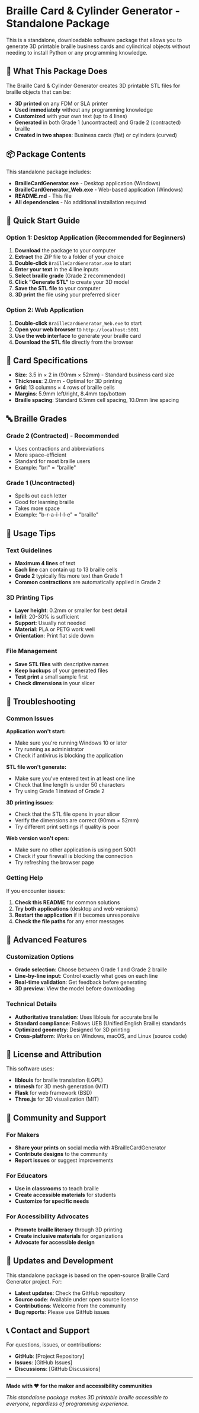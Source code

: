 # Braille Card & Cylinder Generator - Standalone Package

This is a standalone, downloadable software package that allows you to generate 3D printable braille business cards and cylindrical objects without needing to install Python or any programming knowledge.

## 🎯 What This Package Does

The Braille Card & Cylinder Generator creates 3D printable STL files for braille objects that can be:
- **3D printed** on any FDM or SLA printer
- **Used immediately** without any programming knowledge
- **Customized** with your own text (up to 4 lines)
- **Generated** in both Grade 1 (uncontracted) and Grade 2 (contracted) braille
- **Created in two shapes**: Business cards (flat) or cylinders (curved)

## 📦 Package Contents

This standalone package includes:
- **BrailleCardGenerator.exe** - Desktop application (Windows)
- **BrailleCardGenerator_Web.exe** - Web-based application (Windows)
- **README.md** - This file
- **All dependencies** - No additional installation required

## 🚀 Quick Start Guide

### Option 1: Desktop Application (Recommended for Beginners)

1. **Download** the package to your computer
2. **Extract** the ZIP file to a folder of your choice
3. **Double-click** `BrailleCardGenerator.exe` to start
4. **Enter your text** in the 4 line inputs
5. **Select braille grade** (Grade 2 recommended)
6. **Click "Generate STL"** to create your 3D model
7. **Save the STL file** to your computer
8. **3D print** the file using your preferred slicer

### Option 2: Web Application

1. **Double-click** `BrailleCardGenerator_Web.exe` to start
2. **Open your web browser** to `http://localhost:5001`
3. **Use the web interface** to generate your braille card
4. **Download the STL file** directly from the browser

## 🎨 Card Specifications

- **Size**: 3.5 in × 2 in (90mm × 52mm) - Standard business card size
- **Thickness**: 2.0mm - Optimal for 3D printing
- **Grid**: 13 columns × 4 rows of braille cells
- **Margins**: 5.9mm left/right, 8.4mm top/bottom
- **Braille spacing**: Standard 6.5mm cell spacing, 10.0mm line spacing

## 🔤 Braille Grades

### Grade 2 (Contracted) - Recommended
- Uses contractions and abbreviations
- More space-efficient
- Standard for most braille users
- Example: "brl" = "braille"

### Grade 1 (Uncontracted)
- Spells out each letter
- Good for learning braille
- Takes more space
- Example: "b-r-a-i-l-l-e" = "braille"

## 📝 Usage Tips

### Text Guidelines
- **Maximum 4 lines** of text
- **Each line** can contain up to 13 braille cells
- **Grade 2** typically fits more text than Grade 1
- **Common contractions** are automatically applied in Grade 2

### 3D Printing Tips
- **Layer height**: 0.2mm or smaller for best detail
- **Infill**: 20-30% is sufficient
- **Support**: Usually not needed
- **Material**: PLA or PETG work well
- **Orientation**: Print flat side down

### File Management
- **Save STL files** with descriptive names
- **Keep backups** of your generated files
- **Test print** a small sample first
- **Check dimensions** in your slicer

## 🔧 Troubleshooting

### Common Issues

**Application won't start:**
- Make sure you're running Windows 10 or later
- Try running as administrator
- Check if antivirus is blocking the application

**STL file won't generate:**
- Make sure you've entered text in at least one line
- Check that line length is under 50 characters
- Try using Grade 1 instead of Grade 2

**3D printing issues:**
- Check that the STL file opens in your slicer
- Verify the dimensions are correct (90mm × 52mm)
- Try different print settings if quality is poor

**Web version won't open:**
- Make sure no other application is using port 5001
- Check if your firewall is blocking the connection
- Try refreshing the browser page

### Getting Help

If you encounter issues:
1. **Check this README** for common solutions
2. **Try both applications** (desktop and web versions)
3. **Restart the application** if it becomes unresponsive
4. **Check the file paths** for any error messages

## 🎯 Advanced Features

### Customization Options
- **Grade selection**: Choose between Grade 1 and Grade 2 braille
- **Line-by-line input**: Control exactly what goes on each line
- **Real-time validation**: Get feedback before generating
- **3D preview**: View the model before downloading

### Technical Details
- **Authoritative translation**: Uses liblouis for accurate braille
- **Standard compliance**: Follows UEB (Unified English Braille) standards
- **Optimized geometry**: Designed for 3D printing
- **Cross-platform**: Works on Windows, macOS, and Linux (source code)

## 📄 License and Attribution

This software uses:
- **liblouis** for braille translation (LGPL)
- **trimesh** for 3D mesh generation (MIT)
- **Flask** for web framework (BSD)
- **Three.js** for 3D visualization (MIT)

## 🤝 Community and Support

### For Makers
- **Share your prints** on social media with #BrailleCardGenerator
- **Contribute designs** to the community
- **Report issues** or suggest improvements

### For Educators
- **Use in classrooms** to teach braille
- **Create accessible materials** for students
- **Customize for specific needs**

### For Accessibility Advocates
- **Promote braille literacy** through 3D printing
- **Create inclusive materials** for organizations
- **Advocate for accessible design**

## 🔄 Updates and Development

This standalone package is based on the open-source Braille Card Generator project. For:
- **Latest updates**: Check the GitHub repository
- **Source code**: Available under open source license
- **Contributions**: Welcome from the community
- **Bug reports**: Please use GitHub issues

## 📞 Contact and Support

For questions, issues, or contributions:
- **GitHub**: [Project Repository]
- **Issues**: [GitHub Issues]
- **Discussions**: [GitHub Discussions]

---

**Made with ❤️ for the maker and accessibility communities**

*This standalone package makes 3D printable braille accessible to everyone, regardless of programming experience.*

